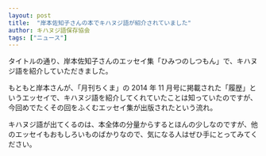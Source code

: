 ```yaml
---
layout: post
title:  "岸本佐知子さんの本でキハヌジ語が紹介されていました"
author: キハヌジ語保存協会
tags: ["ニュース"]
---
```


タイトルの通り、岸本佐知子さんのエッセイ集「ひみつのしつもん」で、キハヌジ語を紹介していただきました。

もともと岸本さんが、「月刊ちくま」の 2014 年 11 月号に掲載された「履歴」というエッセイで、キハヌジ語を紹介してくれていたことは知っていたのですが、今回めでたくその回をふくむエッセイ集が出版されたという流れ。

キハヌジ語が出てくるのは、本全体の分量からするとほんの少しなのですが、他のエッセイもおもしろいものばかりなので、気になる人はぜひ手にとってみてください。
